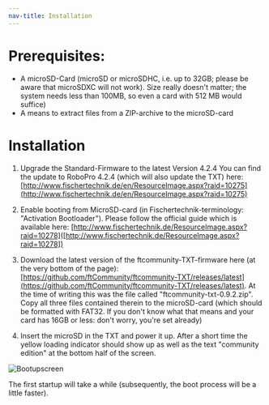 ```yaml
---
nav-title: Installation
---
```

# Prerequisites: 
* A microSD-Card (microSD or microSDHC, i.e. up to 32GB; please be aware that microSDXC will not work). Size really doesn't matter; the system needs less than 100MB, so even a card with 512 MB would suffice)
* A means to extract files from a ZIP-archive to the microSD-card

# Installation
1. Upgrade the Standard-Firmware to the latest Version 4.2.4
You can find the update to RoboPro 4.2.4 (which will also update the TXT) here:
[http://www.fischertechnik.de/en/ResourceImage.aspx?raid=10275](http://www.fischertechnik.de/en/ResourceImage.aspx?raid=10275)

2. Enable booting from MicroSD-card (in Fischertechnik-terminology: "Activation Bootloader"). Please follow the official guide which is available here:
[http://www.fischertechnik.de/ResourceImage.aspx?raid=10278]([http://www.fischertechnik.de/ResourceImage.aspx?raid=10278])

3. Download the latest version of the ftcommunity-TXT-firmware here (at the very bottom of the page):
[https://github.com/ftCommunity/ftcommunity-TXT/releases/latest](https://github.com/ftCommunity/ftcommunity-TXT/releases/latest). At the time of writing this was the file called "ftcommunity-txt-0.9.2.zip". Copy all three files contained therein to the microSD-card (which should be formatted with FAT32. If you don't know what that means and your card has 16GB or less: don't worry, you're set already)

4. Insert the microSD in the TXT and power it up. After a short time the yellow loading indicator should show up as well as the text "community edition" at the bottom half of the screen.

  ![Bootupscreen](https://raw.githubusercontent.com/ftCommunity/ftcommunity-TXT/master/board/fischertechnik/TXT/rootfs/etc/ftc-logo.png)

The first startup will take a while (subsequently, the boot process will be a little faster). 
